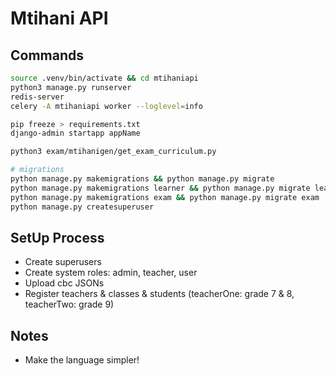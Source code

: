 # Mtihani API

## Commands

```bash
source .venv/bin/activate && cd mtihaniapi
python3 manage.py runserver
redis-server
celery -A mtihaniapi worker --loglevel=info

pip freeze > requirements.txt
django-admin startapp appName

python3 exam/mtihanigen/get_exam_curriculum.py

# migrations
python manage.py makemigrations && python manage.py migrate
python manage.py makemigrations learner && python manage.py migrate learner
python manage.py makemigrations exam && python manage.py migrate exam
python manage.py createsuperuser
```

## SetUp Process
- Create superusers
- Create system roles: admin, teacher, user
- Upload cbc JSONs
- Register teachers & classes & students (teacherOne: grade 7 & 8, teacherTwo: grade 9)


## Notes
- Make the language simpler!